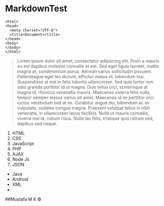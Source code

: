 # MarkdownTest

```
<html>
<head>
  <meta charset="UTF-8">
  <title>Document</title>
</head>
<body>
</body>
</html>
```

>Lorem ipsum dolor sit amet, consectetur adipiscing elit. Proin a mauris eu est dapibus molestie convallis et est.
>Sed eget ligula laoreet, mattis magna at, condimentum purus.
>Aenean varius sollicitudin posuere. Pellentesque eget leo dictum, efficitur metus et, bibendum nisi.
>Suspendisse at nisl in felis lobortis ullamcorper.
>Sed quis tortor non odio gravida porttitor id ut magna.
>Duis tellus orci, scelerisque at magna id, rhoncus venenatis mauris.
>Maecenas viverra felis nulla, tempor semper massa varius sit amet.
>Maecenas id mi porttitor orci luctus vestibulum sed at ex. Curabitur augue dui, bibendum ac ex vulputate, sodales congue magna.
>Praesent volutpat tellus in nibh venenatis, in ullamcorper lacus facilisis.
>Nulla ut mauris convallis, viverra nisl id, rutrum risus.
>Nulla leo felis, tristique quis rutrum sed, dapibus sed neque.

1. HTML
2. CSS
3. JavaScript
4. PHP
5.  AJAX
6. Node Js
7. JSON

*   Java
*   Android
*   XML
*   

##Mustafa M K &copy;
